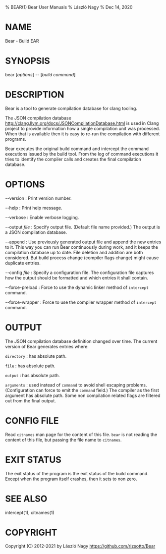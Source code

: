 % BEAR(1) Bear User Manuals
% László Nagy
% Dec 14, 2020

# NAME

Bear - Build EAR

# SYNOPSIS

bear [*options*] \-\- [*build command*]

# DESCRIPTION

Bear is a tool to generate compilation database for clang tooling.

The JSON compilation database
<http://clang.llvm.org/docs/JSONCompilationDatabase.html> is used in
Clang project to provide information how a single compilation unit
was processed. When that is available then it is easy to re-run the
compilation with different programs.

Bear executes the original build command and intercept the command
executions issued by the build tool. From the log of command executions
it tries to identify the compiler calls and creates the final
compilation database.

# OPTIONS

\--version
:   Print version number.

\--help
:   Print help message.

\--verbose
:   Enable verbose logging.

\--output *file*
:   Specify output file. (Default file name provided.) The output is
    a JSON compilation database.

\--append
:   Use previously generated output file and append the new entries to it.
	This way you can run Bear continuously during work, and it keeps the
	compilation database up to date. File deletion and addition are both
	considered. But build process change (compiler flags change) might
	cause duplicate entries.

\--config *file*
:   Specify a configuration file. The configuration file captures how
    the output should be formatted and which entries it shall contain.

\--force-preload
:   Force to use the dynamic linker method of `intercept` command.

\--force-wrapper
:   Force to use the compiler wrapper method of `intercept` command.

# OUTPUT

The JSON compilation database definition changed over time. The current
version of Bear generates entries where:

`directory`
:	has absolute path.

`file`
:	has absolute path.

`output`
:   has absolute path.

`arguments`
:   used instead of `command` to avoid shell escaping problems. (Configuration
    can force to emit the `command` field.) The compiler as the first argument
    has absolute path. Some non compilation related flags are filtered out from
    the final output.

# CONFIG FILE

Read `citnames` man page for the content of this file. `bear` is not reading the
content of this file, but passing the file name to `citnames`.

# EXIT STATUS

The exit status of the program is the exit status of the build command.
Except when the program itself crashes, then it sets to non zero.

# SEE ALSO

intercept(1), citnames(1)

# COPYRIGHT

Copyright (C) 2012-2021 by László Nagy
<https://github.com/rizsotto/Bear>
